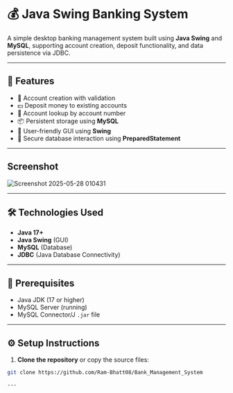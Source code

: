 # 💰 Java Swing Banking System

A simple desktop banking management system built using **Java Swing** and **MySQL**, supporting account creation, deposit functionality, and data persistence via JDBC.

---

## 🚀 Features

- 🧾 Account creation with validation
- 💵 Deposit money to existing accounts
- 🧠 Account lookup by account number
- 📦 Persistent storage using **MySQL**
- 🎨 User-friendly GUI using **Swing**
- 🔐 Secure database interaction using **PreparedStatement**

---
## Screenshot



![Screenshot 2025-05-28 010431](https://github.com/user-attachments/assets/269ad2b2-1c35-4ff9-86cb-b68919f031b0)

---

## 🛠️ Technologies Used

- **Java 17+**
- **Java Swing** (GUI)
- **MySQL** (Database)
- **JDBC** (Java Database Connectivity)

---

## 🧰 Prerequisites

- Java JDK (17 or higher)
- MySQL Server (running)
- MySQL Connector/J `.jar` file

---

## ⚙️ Setup Instructions

1. **Clone the repository** or copy the source files:

```bash
git clone https://github.com/Ram-Bhatt08/Bank_Management_System

---



